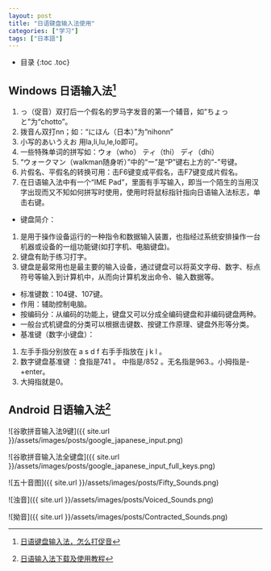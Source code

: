 ```yaml
---
layout: post
title: "日语键盘输入法使用"
categories: ["学习"]
tags: ["日本語"]
---
```


* 目录
{:toc .toc}
## Windows 日语输入法[^1]

1. っ（促音）双打后一个假名的罗马字发音的第一个辅音，如“ちょっと”为“chotto”。
2. 拨音ん双打nn；如：“にほん（日本）”为“nihonn”
3. 小写的あいうえお 用la,li,lu,le,lo即可。
4.  一些特殊单词的拼写如：ウォ（who） ティ（thi） ディ（dhi）
5. “ウォークマン（walkman随身听）”中的“ー”是“P”键右上方的“-”号键。
6. 片假名、平假名的转换可用：击F6键变成平假名，击F7键变成片假名。
7. 在日语输入法中有一个“IME Pad”，里面有手写输入，即当一个陌生的当用汉字出现而又不知如何拼写时使用，使用时将鼠标指针指向日语输入法标志，单击右键。

- 键盘简介：

1. 是用于操作设备运行的一种指令和数据输入装置，也指经过系统安排操作一台机器或设备的一组功能键(如打字机、电脑键盘)。
2. 键盘有助于练习打字。
3. 键盘是最常用也是最主要的输入设备，通过键盘可以将英文字母、数字、标点符号等输入到计算机中，从而向计算机发出命令、输入数据等。

- 标准键数：104键、107键。
- 作用：辅助控制电脑。
- 按编码分：从编码的功能上，键盘又可以分成全编码键盘和非编码键盘两种。
- 一般台式机键盘的分类可以根据击键数、按键工作原理、键盘外形等分类。
- 基准键（数字小键盘）：

1. 左手手指分别放在 a s d f 右手手指放在 j k l 。
2. 数字键盘基准键 ：食指是741  。 中指是/852  。无名指是963.。小拇指是-+enter。
3. 大拇指就是0。

## Android 日语输入法[^2]

![谷歌拼音输入法9键]({{ site.url }}/assets/images/posts/google_japanese_input.png)

![谷歌拼音输入法全键盘]({{ site.url }}/assets/images/posts/google_japanese_input_full_keys.png)

![五十音图]({{ site.url }}/assets/images/posts/Fifty_Sounds.png)

![浊音]({{ site.url }}/assets/images/posts/Voiced_Sounds.png)

![拗音]({{ site.url }}/assets/images/posts/Contracted_Sounds.png)



[^1]: [日语键盘输入法，怎么打促音](https://zhidao.baidu.com/question/536278011)

[^2]:[日语输入法下载及使用教程](https://zhuanlan.zhihu.com/p/137243637)
